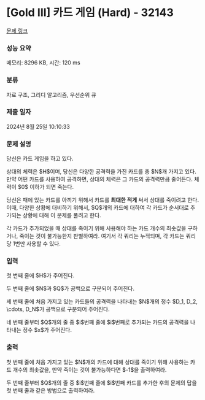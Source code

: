 # [Gold III] 카드 게임 (Hard) - 32143 

[문제 링크](https://www.acmicpc.net/problem/32143) 

### 성능 요약

메모리: 8296 KB, 시간: 120 ms

### 분류

자료 구조, 그리디 알고리즘, 우선순위 큐

### 제출 일자

2024년 8월 25일 10:10:33

### 문제 설명

<p>당신은 카드 게임을 하고 있다.</p>

<p>상대의 체력은 $H$이며, 당신은 다양한 공격력을 가진 카드를 총 $N$개 가지고 있다. 만약 어떤 카드를 사용하여 공격하면, 상대의 체력은 그 카드의 공격력만큼 줄어든다. 체력이 $0$ 이하가 되면 죽는다.</p>

<p>당신은 패에 있는 카드를 아끼기 위해서 카드를 <strong>최대한 적게</strong> 써서 상대를 죽이려고 한다. 이때, 다양한 상황에 대비하기 위해서, $Q$개의 카드에 대하여 각 카드가 순서대로 추가되는 상황에 대해 이 문제를 풀려고 한다.</p>

<p>각 카드가 추가되었을 때 상대를 죽이기 위해 사용해야 하는 카드 개수의 최솟값을 구하거나, 죽이는 것이 불가능한지 판별하여라. 여기서 각 쿼리는 누적되며, 각 카드는 쿼리당 1번만 사용할 수 있다.</p>

### 입력 

 <p>첫 번째 줄에 $H$가 주어진다.</p>

<p>두 번째 줄에 $N$과 $Q$가 공백으로 구분되어 주어진다.</p>

<p>세 번째 줄에 처음 가지고 있는 카드들의 공격력을 나타내는 $N$개의 정수 $D_1, D_2, \cdots, D_N$가 공백으로 구분되어 주어진다.</p>

<p>네 번째 줄부터 $Q$개의 줄 중 $i$번째 줄에 $i$번째로 추가되는 카드의 공격력을 나타내는 정수 $x$가 주어진다.</p>

### 출력 

 <p>첫 번째 줄에 처음 가지고 있는 $N$개의 카드에 대해 상대를 죽이기 위해 사용하는 카드 개수의 최솟값을, 만약 죽이는 것이 불가능하다면 $-1$을 출력하여라.</p>

<p>두 번째 줄부터 $Q$개의 줄 중 $i$번째 줄에 $i$번째 카드를 추가한 후의 문제의 답을 첫 번째 줄과 같은 방법으로 출력하여라.</p>

